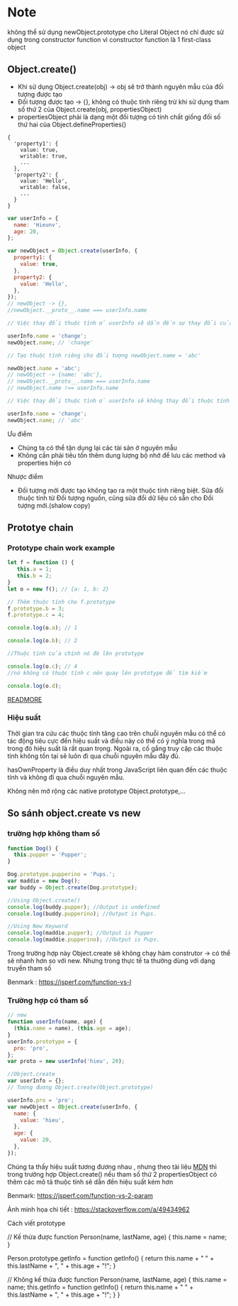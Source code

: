 # Note

không thể sử dụng newObject.prototype cho Literal Object nó chỉ được sử dụng trong constructor function vì constructor function là 1 first-class object

## Object.create()

- Khi sử dụng Object.create(obj) -> obj sẽ trở thành nguyên mẫu của đối tượng được tạo
- Đối tượng được tạo -> {}, không có thuộc tính riêng trừ khi sử dụng tham số thứ 2 của Object.create(obj, propertiesObject)
- propertiesObject phải là dạng một đối tượng có tính chất giống đối số thứ hai của Object.defineProperties()

```
{
  'property1': {
    value: true,
    writable: true,
    ...
  },
  'property2': {
    value: 'Hello',
    writable: false,
    ...
  }
}
```

```js
var userInfo = {
  name: 'Hieunv',
  age: 20,
};

var newObject = Object.create(userInfo, {
  property1: {
    value: true,
  },
  property2: {
    value: 'Hello',
  },
});
// newObject -> {},
//newObject.__proto__.name === userInfo.name

// Việc thay đổi thuộc tính ở userInfo sẽ dẫn đến sự thay đổi của newObject

userInfo.name = 'change';
newObject.name; // 'change'

// Tạo thuộc tính riêng cho đối tượng newObject.name = 'abc'

newObject.name = 'abc';
// newObject -> {name: 'abc'},
// newObject.__proto__.name === userInfo.name
// newObject.name !== userInfo.name

// Việc thay đổi thuộc tính ở userInfo sẽ không thay đổi thuộc tính riêng của newObject

userInfo.name = 'change';
newObject.name; // 'abc'
```

Ưu điểm

- Chúng ta có thể tận dụng lại các tài sản ở nguyên mẫu
- Không cần phải tiêu tốn thêm dung lượng bộ nhớ để lưu các method và properties hiện có

Nhược điểm

- Đối tượng mới được tạo không tạo ra một thuộc tính riêng biệt. Sửa đổi thuộc tính từ Đối tượng nguồn, cũng sửa đổi dữ liệu có sẵn cho Đối tượng mới.(shalow copy)

## Prototye chain

### Prototype chain work example
```js
let f = function () {
   this.a = 1;
   this.b = 2;
}
let o = new f(); // {a: 1, b: 2}

// Thêm thuộc tính cho f.prototype
f.prototype.b = 3;
f.prototype.c = 4;

console.log(o.a); // 1

console.log(o.b); // 2

//Thuộc tính của chính nó đè lên prototype

console.log(o.c); // 4
//nó không có thuộc tính c nên quay lên prototype để tìm kiếm

console.log(o.d); 
```
[READMORE](https://viblo.asia/p/prototype-trong-javascript-hoat-dong-nhu-the-nao-RQqKLYXOZ7z)


### Hiệu suất 

Thời gian tra cứu các thuộc tính tăng cao trên chuỗi nguyên mẫu có thể có tác động tiêu cực đến hiệu suất và điều này có thể có ý nghĩa trong mã trong đó hiệu suất là rất quan trọng. Ngoài ra, cố gắng truy cập các thuộc tính không tồn tại sẽ luôn đi qua chuỗi nguyên mẫu đầy đủ.

hasOwnProperty là điều duy nhất trong JavaScript liên quan đến các thuộc tính và không đi qua chuỗi nguyên mẫu.

Không nên mở rộng các native prototype Object.prototype,...

## So sánh object.create vs new

### trường hợp không tham số

```js
function Dog() {
  this.pupper = 'Pupper';
}

Dog.prototype.pupperino = 'Pups.';
var maddie = new Dog();
var buddy = Object.create(Dog.prototype);

//Using Object.create()
console.log(buddy.pupper); //Output is undefined
console.log(buddy.pupperino); //Output is Pups.

//Using New Keyword
console.log(maddie.pupper); //Output is Pupper
console.log(maddie.pupperino); //Output is Pups.
```

Trong trường hợp này Object.create sẽ không chạy hàm construtor -> có thể sẽ nhanh hơn so với new. Nhưng trong thực tế ta thường dùng với dạng truyền tham số

Benmark : https://jsperf.com/function-vs-l

### Trường hợp có tham số

```js
// new
function userInfo(name, age) {
  (this.name = name), (this.age = age);
}
userInfo.prototype = {
  pro: 'pro',
};
var proto = new userInfo('hieu', 20);

//Object.create
var userInfo = {};
// Tương đương Object.create(Object.prototype)

userInfo.pro = 'pro';
var newObject = Object.create(userInfo, {
  name: {
    value: 'hieu',
  },
  age: {
    value: 20,
  },
});
```

Chúng ta thấy hiệu suất tương đương nhau , nhưng theo tài liệu [MDN](https://developer.mozilla.org/vi/docs/Web/JavaScript/Inheritance_and_the_prototype_chain) thì trong trường hợp Object.create() nếu tham số thứ 2 propertiesObject có thêm các mô tả thuộc tính sẽ dẫn đến hiệu suất kém hơn

Benmark: https://jsperf.com/function-vs-2-param

Ảnh minh họa chi tiết : https://stackoverflow.com/a/49434962

Cách viết prototype

// Kế thừa được
function Person(name, lastName, age) {
this.name = name;
}

Person.prototype.getInfo = function getInfo() {
return this.name + " " + this.lastName + ", " + this.age + "!";
}

// Không kế thừa được
function Person(name, lastName, age) {
this.name = name;
this.getInfo = function getInfo() {
return this.name + " " + this.lastName + ", " + this.age + "!";
}
}
